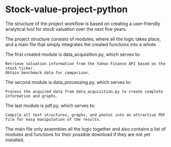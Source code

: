 # Stock-value-project-python

The structure of the project workflow is based on creating a user-friendly analytical tool for stock valuation over the next five years.

The project structure consists of modules, where all the logic takes place, and a main file that simply integrates the created functions into a whole.

The first created module is data_acquisition.py, which serves to:

    Retrieve valuation information from the Yahoo Finance API based on the stock ticker.
    Obtain benchmark data for comparison.

The second module is data_processing.py, which serves to:

    Process the acquired data from data_acquisition.py to create complete information and graphs.

The last module is pdf.py, which serves to:

    Compile all text structures, graphs, and photos into an attractive PDF file for easy manipulation of the results.

The main file only assembles all the logic together and also contains a list of modules and functions for their possible download if they are not yet installed.
